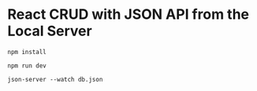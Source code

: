 # React CRUD with JSON API from the Local Server

```
npm install
```
```
npm run dev
```
```
json-server --watch db.json
```
